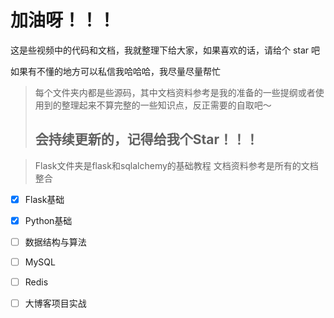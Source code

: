 # 加油呀！！！

这是些视频中的代码和文档，我就整理下给大家，如果喜欢的话，请给个 star 吧

如果有不懂的地方可以私信我哈哈哈，我尽量尽量帮忙

> 每个文件夹内都是些源码，其中文档资料参考是我的准备的一些提纲或者使用到的整理起来不算完整的一些知识点，反正需要的自取吧～
>
> ## 会持续更新的，记得给我个Star！！！

>  Flask文件夹是flask和sqlalchemy的基础教程
>  文档资料参考是所有的文档整合



- [x] Flask基础
- [x] Python基础
- [ ] 数据结构与算法
- [ ] MySQL 
- [ ] Redis 
- [ ] 大博客项目实战




